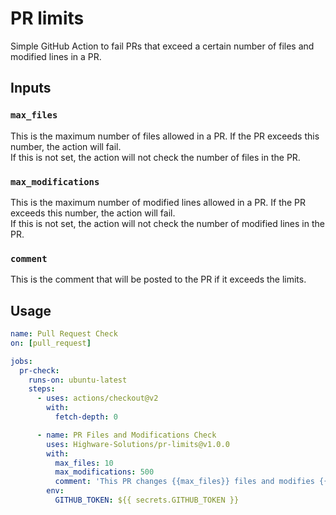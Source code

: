 # PR limits

Simple GitHub Action to fail PRs that exceed a certain number of files and modified lines in a PR.

## Inputs

### `max_files`

This is the maximum number of files allowed in a PR. If the PR exceeds this number, the action will fail.  
If this is not set, the action will not check the number of files in the PR.

### `max_modifications`

This is the maximum number of modified lines allowed in a PR. If the PR exceeds this number, the action will fail.  
If this is not set, the action will not check the number of modified lines in the PR.

### `comment`

This is the comment that will be posted to the PR if it exceeds the limits.

## Usage

```yaml
name: Pull Request Check
on: [pull_request]

jobs:
  pr-check:
    runs-on: ubuntu-latest
    steps:
      - uses: actions/checkout@v2
        with:
          fetch-depth: 0

      - name: PR Files and Modifications Check
        uses: Highware-Solutions/pr-limits@v1.0.0
        with:
          max_files: 10
          max_modifications: 500
          comment: 'This PR changes {{max_files}} files and modifies {{max_modifications}} lines, which exceeds our project guidelines.'
        env:
          GITHUB_TOKEN: ${{ secrets.GITHUB_TOKEN }}
```
